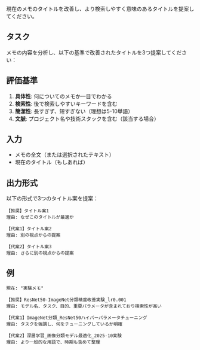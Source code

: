 現在のメモのタイトルを改善し、より検索しやすく意味のあるタイトルを提案してください。

## タスク
メモの内容を分析し、以下の基準で改善されたタイトルを3つ提案してください：

## 評価基準
1. **具体性**: 何についてのメモか一目でわかる
2. **検索性**: 後で検索しやすいキーワードを含む
3. **簡潔性**: 長すぎず、短すぎない（理想は5-10単語）
4. **文脈**: プロジェクト名や技術スタックを含む（該当する場合）

## 入力
- メモの全文（または選択されたテキスト）
- 現在のタイトル（もしあれば）

## 出力形式
以下の形式で3つのタイトル案を提案：

```
【推奨】タイトル案1
理由: なぜこのタイトルが最適か

【代案1】タイトル案2
理由: 別の視点からの提案

【代案2】タイトル案3
理由: さらに別の視点からの提案
```

## 例
```
現在: "実験メモ"

【推奨】ResNet50-ImageNet分類精度改善実験_lr0.001
理由: モデル名、タスク、目的、重要パラメータが含まれており検索性が高い

【代案1】ImageNet分類_ResNet50ハイパーパラメータチューニング
理由: タスクを強調し、何をチューニングしているか明確

【代案2】深層学習_画像分類モデル最適化_2025-10実験
理由: より一般的な用語で、時期も含めて整理
```
